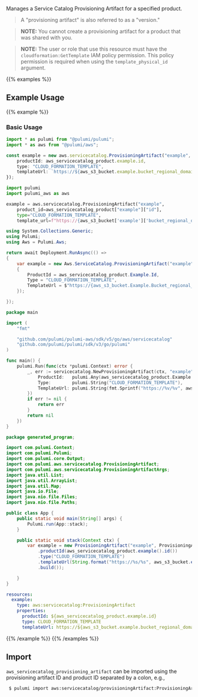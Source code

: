 Manages a Service Catalog Provisioning Artifact for a specified product.

> A "provisioning artifact" is also referred to as a "version."

> **NOTE:** You cannot create a provisioning artifact for a product that was shared with you.

> **NOTE:** The user or role that use this resource must have the `cloudformation:GetTemplate` IAM policy permission. This policy permission is required when using the `template_physical_id` argument.

{{% examples %}}
## Example Usage
{{% example %}}
### Basic Usage

```typescript
import * as pulumi from "@pulumi/pulumi";
import * as aws from "@pulumi/aws";

const example = new aws.servicecatalog.ProvisioningArtifact("example", {
    productId: aws_servicecatalog_product.example.id,
    type: "CLOUD_FORMATION_TEMPLATE",
    templateUrl: `https://${aws_s3_bucket.example.bucket_regional_domain_name}/${aws_s3_object.example.key}`,
});
```
```python
import pulumi
import pulumi_aws as aws

example = aws.servicecatalog.ProvisioningArtifact("example",
    product_id=aws_servicecatalog_product["example"]["id"],
    type="CLOUD_FORMATION_TEMPLATE",
    template_url=f"https://{aws_s3_bucket['example']['bucket_regional_domain_name']}/{aws_s3_object['example']['key']}")
```
```csharp
using System.Collections.Generic;
using Pulumi;
using Aws = Pulumi.Aws;

return await Deployment.RunAsync(() => 
{
    var example = new Aws.ServiceCatalog.ProvisioningArtifact("example", new()
    {
        ProductId = aws_servicecatalog_product.Example.Id,
        Type = "CLOUD_FORMATION_TEMPLATE",
        TemplateUrl = $"https://{aws_s3_bucket.Example.Bucket_regional_domain_name}/{aws_s3_object.Example.Key}",
    });

});
```
```go
package main

import (
	"fmt"

	"github.com/pulumi/pulumi-aws/sdk/v5/go/aws/servicecatalog"
	"github.com/pulumi/pulumi/sdk/v3/go/pulumi"
)

func main() {
	pulumi.Run(func(ctx *pulumi.Context) error {
		_, err := servicecatalog.NewProvisioningArtifact(ctx, "example", &servicecatalog.ProvisioningArtifactArgs{
			ProductId:   pulumi.Any(aws_servicecatalog_product.Example.Id),
			Type:        pulumi.String("CLOUD_FORMATION_TEMPLATE"),
			TemplateUrl: pulumi.String(fmt.Sprintf("https://%v/%v", aws_s3_bucket.Example.Bucket_regional_domain_name, aws_s3_object.Example.Key)),
		})
		if err != nil {
			return err
		}
		return nil
	})
}
```
```java
package generated_program;

import com.pulumi.Context;
import com.pulumi.Pulumi;
import com.pulumi.core.Output;
import com.pulumi.aws.servicecatalog.ProvisioningArtifact;
import com.pulumi.aws.servicecatalog.ProvisioningArtifactArgs;
import java.util.List;
import java.util.ArrayList;
import java.util.Map;
import java.io.File;
import java.nio.file.Files;
import java.nio.file.Paths;

public class App {
    public static void main(String[] args) {
        Pulumi.run(App::stack);
    }

    public static void stack(Context ctx) {
        var example = new ProvisioningArtifact("example", ProvisioningArtifactArgs.builder()        
            .productId(aws_servicecatalog_product.example().id())
            .type("CLOUD_FORMATION_TEMPLATE")
            .templateUrl(String.format("https://%s/%s", aws_s3_bucket.example().bucket_regional_domain_name(),aws_s3_object.example().key()))
            .build());

    }
}
```
```yaml
resources:
  example:
    type: aws:servicecatalog:ProvisioningArtifact
    properties:
      productId: ${aws_servicecatalog_product.example.id}
      type: CLOUD_FORMATION_TEMPLATE
      templateUrl: https://${aws_s3_bucket.example.bucket_regional_domain_name}/${aws_s3_object.example.key}
```
{{% /example %}}
{{% /examples %}}

## Import

`aws_servicecatalog_provisioning_artifact` can be imported using the provisioning artifact ID and product ID separated by a colon, e.g.,

```sh
 $ pulumi import aws:servicecatalog/provisioningArtifact:ProvisioningArtifact example pa-ij2b6lusy6dec:prod-el3an0rma3
```

 